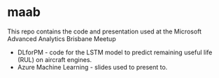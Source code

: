 # maab
This repo contains the code and presentation used at the Microsoft Advanced Analytics Brisbane Meetup
* DLforPM - code for the LSTM model to predict remaining useful life (RUL) on aircraft engines.
* Azure Machine Learning - slides used to present to.
